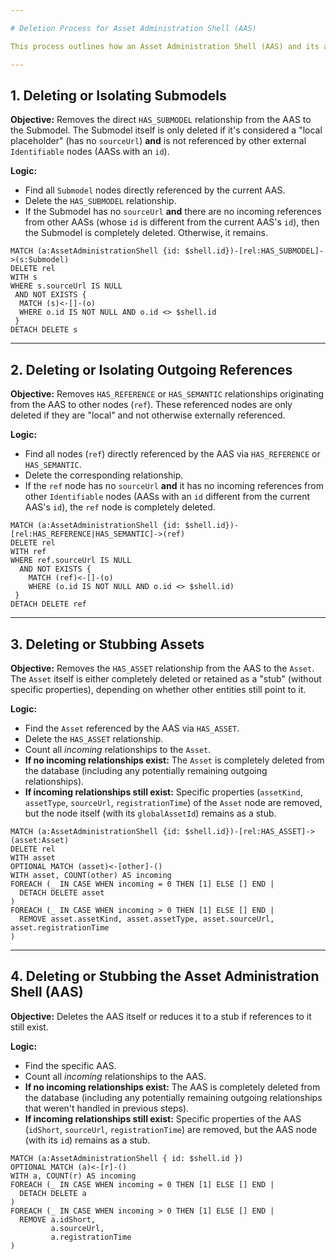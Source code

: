 ```yaml
---

# Deletion Process for Asset Administration Shell (AAS)

This process outlines how an Asset Administration Shell (AAS) and its associated elements (Submodels, References, Assets) are systematically removed from the database or retained as "stubs," based on their referencing by other entities.

---
```


## 1. Deleting or Isolating Submodels

**Objective:** Removes the direct `HAS_SUBMODEL` relationship from the AAS to the Submodel. The Submodel itself is only deleted if it's considered a "local placeholder" (has no `sourceUrl`) **and** is not referenced by other external `Identifiable` nodes (AASs with an `id`).

**Logic:**
* Find all `Submodel` nodes directly referenced by the current AAS.
* Delete the `HAS_SUBMODEL` relationship.
* If the Submodel has no `sourceUrl` **and** there are no incoming references from other AASs (whose `id` is different from the current AAS's `id`), then the Submodel is completely deleted. Otherwise, it remains.

```cypher
MATCH (a:AssetAdministrationShell {id: $shell.id})-[rel:HAS_SUBMODEL]->(s:Submodel)
DELETE rel
WITH s
WHERE s.sourceUrl IS NULL
 AND NOT EXISTS {
  MATCH (s)<-[]-(o)
  WHERE o.id IS NOT NULL AND o.id <> $shell.id
 }
DETACH DELETE s
```

---

## 2. Deleting or Isolating Outgoing References

**Objective:** Removes `HAS_REFERENCE` or `HAS_SEMANTIC` relationships originating from the AAS to other nodes (`ref`). These referenced nodes are only deleted if they are "local" and not otherwise externally referenced.

**Logic:**
* Find all nodes (`ref`) directly referenced by the AAS via `HAS_REFERENCE` or `HAS_SEMANTIC`.
* Delete the corresponding relationship.
* If the `ref` node has no `sourceUrl` **and** it has no incoming references from other `Identifiable` nodes (AASs with an `id` different from the current AAS's `id`), the `ref` node is completely deleted.

```cypher
MATCH (a:AssetAdministrationShell {id: $shell.id})-[rel:HAS_REFERENCE|HAS_SEMANTIC]->(ref)
DELETE rel
WITH ref
WHERE ref.sourceUrl IS NULL
  AND NOT EXISTS {
    MATCH (ref)<-[]-(o)
    WHERE (o.id IS NOT NULL AND o.id <> $shell.id)
 }
DETACH DELETE ref
```

---

## 3. Deleting or Stubbing Assets

**Objective:** Removes the `HAS_ASSET` relationship from the AAS to the `Asset`. The `Asset` itself is either completely deleted or retained as a "stub" (without specific properties), depending on whether other entities still point to it.

**Logic:**
* Find the `Asset` referenced by the AAS via `HAS_ASSET`.
* Delete the `HAS_ASSET` relationship.
* Count all *incoming* relationships to the `Asset`.
* **If no incoming relationships exist:** The `Asset` is completely deleted from the database (including any potentially remaining outgoing relationships).
* **If incoming relationships still exist:** Specific properties (`assetKind`, `assetType`, `sourceUrl`, `registrationTime`) of the `Asset` node are removed, but the node itself (with its `globalAssetId`) remains as a stub.

```cypher
MATCH (a:AssetAdministrationShell {id: $shell.id})-[rel:HAS_ASSET]->(asset:Asset)
DELETE rel
WITH asset
OPTIONAL MATCH (asset)<-[other]-()
WITH asset, COUNT(other) AS incoming
FOREACH (_ IN CASE WHEN incoming = 0 THEN [1] ELSE [] END |
  DETACH DELETE asset
)
FOREACH (_ IN CASE WHEN incoming > 0 THEN [1] ELSE [] END |
  REMOVE asset.assetKind, asset.assetType, asset.sourceUrl, asset.registrationTime
)
```

---

## 4. Deleting or Stubbing the Asset Administration Shell (AAS)

**Objective:** Deletes the AAS itself or reduces it to a stub if references to it still exist.

**Logic:**
* Find the specific AAS.
* Count all *incoming* relationships to the AAS.
* **If no incoming relationships exist:** The AAS is completely deleted from the database (including any potentially remaining outgoing relationships that weren't handled in previous steps).
* **If incoming relationships still exist:** Specific properties of the AAS (`idShort`, `sourceUrl`, `registrationTime`) are removed, but the AAS node (with its `id`) remains as a stub.

```cypher
MATCH (a:AssetAdministrationShell { id: $shell.id })
OPTIONAL MATCH (a)<-[r]-()
WITH a, COUNT(r) AS incoming
FOREACH (_ IN CASE WHEN incoming = 0 THEN [1] ELSE [] END |
  DETACH DELETE a
)
FOREACH (_ IN CASE WHEN incoming > 0 THEN [1] ELSE [] END |
  REMOVE a.idShort,
         a.sourceUrl,
         a.registrationTime
)
```